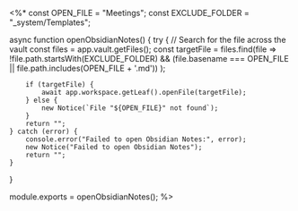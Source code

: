 <%*
const OPEN_FILE = "Meetings";
const EXCLUDE_FOLDER = "_system/Templates";

async function openObsidianNotes() {
    try {
        // Search for the file across the vault
        const files = app.vault.getFiles();
        const targetFile = files.find(file => 
            !file.path.startsWith(EXCLUDE_FOLDER) && 
            (file.basename === OPEN_FILE || 
            file.path.includes(OPEN_FILE + '.md'))
        );

        if (targetFile) {
            await app.workspace.getLeaf().openFile(targetFile);
        } else {
            new Notice(`File "${OPEN_FILE}" not found`);
        }
        return "";
    } catch (error) {
        console.error("Failed to open Obsidian Notes:", error);
        new Notice("Failed to open Obsidian Notes");
        return "";
    }
}

module.exports = openObsidianNotes();
%>